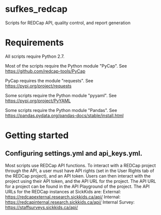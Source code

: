 # sufkes_redcap
Scripts for REDCap API, quality control, and report generation

# Requirements
All scripts require Python 2.7.

Most of the scripts require the Python module "PyCap". See https://github.com/redcap-tools/PyCap

PyCap requires the module "requests". See https://pypi.org/project/requests

Some scripts require the Python module "pyyaml". See https://pypi.org/project/PyYAML

Some scripts require the Python module "Pandas". See https://pandas.pydata.org/pandas-docs/stable/install.html

# Getting started
## Configuring settings.yml and api_keys.yml.
Most scripts use REDCap API functions. To interact with a REDCap project through the API, a user must have API rights (set in the User Rights tab of the REDCap project), and an API token. Users can then interact with the project using their API token, and the API URL for the project. The API URL for a project can be found in the API Playground of the project. The API URLs for the REDCap instances at SickKids are:
External: https://redcapexternal.research.sickkids.ca/api/
Internal: https://redcapinternal.research.sickkids.ca/api/
Internal Survey: https://staffsurveys.sickkids.ca/api/
